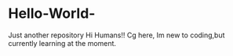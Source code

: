 # Hello-World-
Just another repository
Hi Humans!!
Cg here, Im new to coding,but currently learning at the moment.
